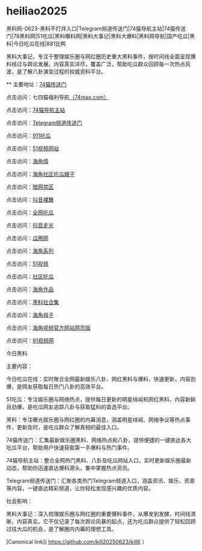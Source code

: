 # heiliao2025
黑料网-0623-黑料不打烊入口|Telegram频道传送门|74猫导航主站|74猫传送门|78黑料网|51吃瓜|黑料曝料网|黑料大事记|黑料大爆料|黑料网导航|国产吃瓜|黑料|今日吃瓜在线|881比鸭

黑料大事记，专注于整理娱乐圈与网红圈历史重大黑料事件，按时间线全面呈现爆料经过与舆论发展。内容真实详尽，覆盖广泛，帮助吃瓜群众回顾每一次热点风波，是了解八卦演变过程的权威资料平台。

** 主要地址：<a href="https://74mao.com/">74猫传送门</a>

点击访问：七四猫福利导航<a href="https://74mao.com/">（74mao.com）</a>

点击访问：<a href="https://74mao.com/">74猫导航主站</a>

点击访问：<a href="https://74mao.com/">Telegram频道传送门</a>

点击访问：<a href="https://cg9-03.pages.dev/">911吃瓜</a>

点击访问：<a href="https://hj-617.pages.dev/">51视频网站</a>

点击访问：<a href="https://hj-555.pages.dev/">海角情</a>

点击访问：<a href="https://hj-765.pages.dev/">海角社区吃瓜嫂子</a>

点击访问：<a href="https://aw4-23.pages.dev/">暗网禁区</a>

点击访问：<a href="https://dy9-23.pages.dev/">抖音裸舞</a>

点击访问：<a href="https://cg4-23.pages.dev/">全网吃瓜</a>

点击访问：<a href="https://dy10-23.pages.dev/">抖音走光</a>

点击访问：<a href="https://cg5-01.pages.dev/">瓜圈网</a>

点击访问：<a href="https://hj-288.pages.dev/">海角系列</a>

点击访问：<a href="https://hj-835.pages.dev/">51视频</a>

点击访问：<a href="https://cg8-48.pages.dev/">社区吃瓜</a>

点击访问：<a href="https://hj-802.pages.dev/">海角作品</a>

点击访问：<a href="https://hls-20.pages.dev/">黑料社合集</a>

点击访问：<a href="https://hj-1305.pages.dev/">海角母子</a>

点击访问：<a href="https://hj-748.pages.dev/">海角视频官方网站网页版</a>

点击访问：<a href="https://hj-686.pages.dev/">91视频网</a>

今日黑料

主要内容：

今日吃瓜在线：实时聚合全网最新娱乐八卦、网红黑料与爆料，快速更新，内容劲爆，是网友获取每日热门八卦的高效平台。

51吃瓜：专注娱乐圈与网络热点，提供每日更新的明星绯闻和网红黑料，内容新鲜且劲爆，是吃瓜网友追踪八卦与获取猛料的首选平台。

黑料：专注曝光娱乐圈与网红圈的内幕消息，涵盖明星绯闻、网络争议等热点事件，更新及时，是吃瓜群众了解真相的最佳入口。

74猫传送门：汇集最新娱乐圈黑料、网络热点和八卦，提供便捷的一键直达各大吃瓜平台，帮助用户快速获取第一手爆料与热门事件。

74猫导航主站：整合全网热门黑料、八卦及吃瓜网站入口，实时更新娱乐圈最新动态，帮助你迅速直达爆料源头，集中掌握热点资讯。

Telegram频道传送门：汇聚各类热门Telegram频道入口，涵盖资讯、娱乐、资源等内容，一键直达精彩频道，让你轻松发现感兴趣的优质内容。

社会影响：

黑料大事记：深入梳理娱乐圈与网红圈的重要爆料事件，从爆发到发酵，时间线清晰，内容真实。它不仅记录了每次舆论风暴的起点，还为吃瓜群众提供了轻松回顾过往大瓜的机会，是了解圈内内幕的理想工具。

[Canonical link]( https://github.com/kill20250623/kill6 ）
